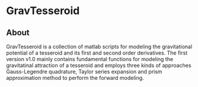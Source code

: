 # GravTesseroid
## About
GravTesseroid is a collection of matlab scripts for modeling the gravitational potential of a tesseroid and its first and second order derivatives.
The first version v1.0 mainly contains fundamental functions for modeling the gravitatinal attraction of a tesseroid and employs three kinds of approaches Gauss-Legendre quadrature, Taylor series expansion and prism approximation method to perform the forward modeling.
